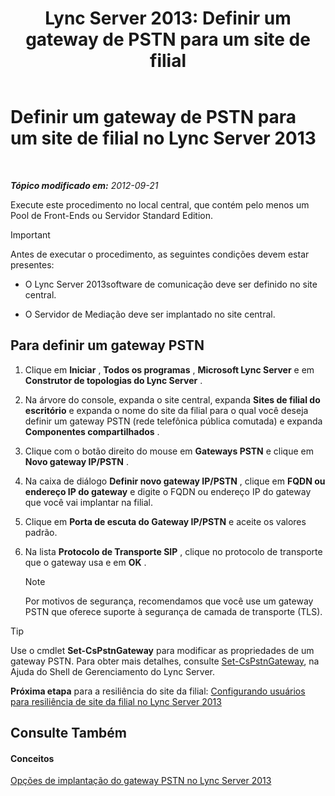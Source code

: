﻿---
title: 'Lync Server 2013: Definir um gateway de PSTN para um site de filial'
TOCTitle: Definir um gateway de PSTN para um site de filial
ms:assetid: 87be2fe2-1d56-4062-b430-439d4536414c
ms:mtpsurl: https://technet.microsoft.com/pt-br/library/Gg398689(v=OCS.15)
ms:contentKeyID: 49307374
ms.date: 05/19/2016
mtps_version: v=OCS.15
ms.translationtype: HT
---

# Definir um gateway de PSTN para um site de filial no Lync Server 2013

 

_**Tópico modificado em:** 2012-09-21_

Execute este procedimento no local central, que contém pelo menos um Pool de Front-Ends ou Servidor Standard Edition.

> [!IMPORTANT]  
> Antes de executar o procedimento, as seguintes condições devem estar presentes:<ul>
> 
> <li><p>O Lync Server 2013software de comunicação deve ser definido no site central.</p></li>
> 
> 
> <li><p>O Servidor de Mediação deve ser implantado no site central.</p></li></ul>


## Para definir um gateway PSTN

1.  Clique em **Iniciar** , **Todos os programas** , **Microsoft Lync Server** e em **Construtor de topologias do Lync Server** .

2.  Na árvore do console, expanda o site central, expanda **Sites de filial do escritório** e expanda o nome do site da filial para o qual você deseja definir um gateway PSTN (rede telefônica pública comutada) e expanda **Componentes compartilhados** .

3.  Clique com o botão direito do mouse em **Gateways PSTN** e clique em **Novo gateway IP/PSTN** .

4.  Na caixa de diálogo **Definir novo gateway IP/PSTN** , clique em **FQDN ou endereço IP do gateway** e digite o FQDN ou endereço IP do gateway que você vai implantar na filial.

5.  Clique em **Porta de escuta do Gateway IP/PSTN** e aceite os valores padrão.

6.  Na lista **Protocolo de Transporte SIP** , clique no protocolo de transporte que o gateway usa e em **OK** .
    
    > [!NOTE]  
    > Por motivos de segurança, recomendamos que você use um gateway PSTN que oferece suporte à segurança de camada de transporte (TLS).


> [!TIP]
> Use o cmdlet <STRONG>Set-CsPstnGateway</STRONG> para modificar as propriedades de um gateway PSTN. Para obter mais detalhes, consulte <A href="https://docs.microsoft.com/en-us/powershell/module/skype/Set-CsPstnGateway">Set-CsPstnGateway</A>, na Ajuda do Shell de Gerenciamento do Lync Server.



**Próxima etapa** para a resiliência do site da filial: [Configurando usuários para resiliência de site da filial no Lync Server 2013](lync-server-2013-configuring-users-for-branch-site-resiliency.md)

## Consulte Também

#### Conceitos

[Opções de implantação do gateway PSTN no Lync Server 2013](lync-server-2013-pstn-gateway-deployment-options.md)

